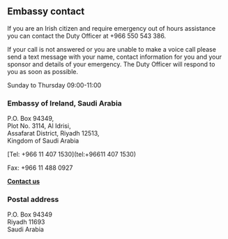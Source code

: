 ## Embassy contact

If you are an Irish citizen and require emergency out of hours assistance you can contact the Duty Officer at +966 550 543 386.

If your call is not answered or you are unable to make a voice call please send a text message with your name, contact information for you and your sponsor and details of your emergency. The Duty Officer will respond to you as soon as possible.

Sunday to Thursday 09:00-11:00

### Embassy of Ireland, Saudi Arabia

P.O. Box 94349,   
Plot No. 3114, Al Idrisi,   
Assafarat District, Riyadh 12513,   
Kingdom of Saudi Arabia

[Tel: +966 11 407 1530](tel:+96611 407 1530)

Fax: +966 11 488 0927

[**Contact us**](/en/saudiarabia/riyadh/contact/)

### Postal address

P.O. Box 94349   
Riyadh 11693   
Saudi Arabia
